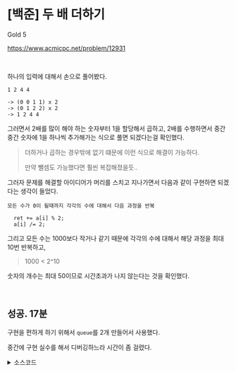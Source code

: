 # [백준] 두 배 더하기

Gold 5

https://www.acmicpc.net/problem/12931

<br>

하나의 입력에 대해서 손으로 풀어봤다.

```
1 2 4 4

-> (0 0 1 1) x 2
-> (0 1 2 2) x 2
-> 1 2 4 4
```

그러면서 2배를 많이 해야 하는 숫자부터 1을 할당해서 곱하고, 2배를 수행하면서 중간중간 숫자에 1을 하나씩 추가해가는 식으로 풀면 되겠다는걸 확인했다.

> 더하거나 곱하는 경우밖에 없기 떄문에 이런 식으로 해결이 가능하다.
>
> 만약 뺄셈도 가능했다면 훨씬 복잡해졌을듯..

그러자 문제를 해결할 아이디어가 머리를 스치고 지나가면서 다음과 같이 구현하면 되겠다는 생각이 들었다.

```
모든 수가 0이 될때까지 각각의 수에 대해서 다음 과정을 반복

  ret += a[i] % 2;
  a[i] /= 2;
```

그리고 모든 수는 1000보다 작거나 같기 때문에 각각의 수에 대해서 해당 과정을 최대 10번 반복하고,

> 1000 < 2^10

숫자의 개수는 최대 50이므로 시간초과가 나지 않는다는 것을 확인했다.

<br>

## 성공. 17분

구현을 편하게 하기 위해서 `queue`를 2개 만들어서 사용했다.

중간에 구현 실수를 해서 디버깅하느라 시간이 좀 걸렸다.

<details><summary>소스코드</summary>

```java
import java.io.BufferedReader;
import java.io.InputStreamReader;
import java.util.Arrays;
import java.util.LinkedList;
import java.util.Queue;
import java.util.stream.Collectors;

class Main {

    final int INF = 987654321;

    int N;
    int[] arr;

    void run() throws Exception {
        BufferedReader br = new BufferedReader(new InputStreamReader(System.in));
        StringBuilder sb = new StringBuilder();

        N = Integer.parseInt(br.readLine());
        Queue<Integer> curQ = Arrays.stream(br.readLine().split(" ")).map(Integer::parseInt).collect(Collectors.toCollection(LinkedList::new));
        Queue<Integer> nextQ = new LinkedList<>();

        int answer = 0;
        while (true) {
            while (!curQ.isEmpty()) {
                int curNum = curQ.poll();
                answer += curNum % 2;
                curNum /= 2;
                if(curNum == 0) continue;
                nextQ.add(curNum);
            }

            if (nextQ.isEmpty()) break;
            answer++;
            curQ = nextQ;
            nextQ = new LinkedList<>();
        }

        System.out.println(answer);

        br.close();
    }

    public static void main(String[] args) throws Exception {
        new Main().run();
    }
}
```

</details>